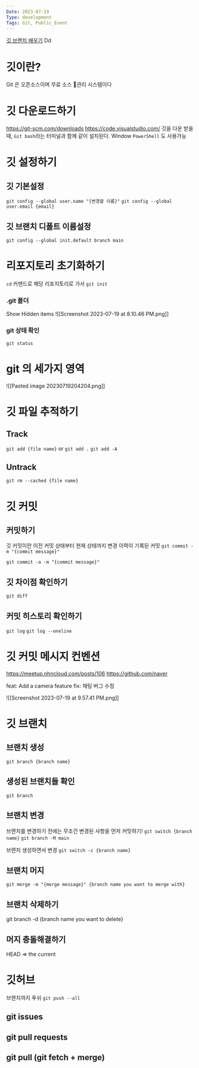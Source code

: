 ```yaml
---
Date: 2023-07-19
Type: development
Tags: Git, Public_Event
---
```

[깃 브랜치 배우기](https://learngitbranching.js.org/?locale=ko)
Dd

# 깃이란?
Git 은 오픈소스이며 무료 소스 관리 시스템이다

# 깃 다운로드하기
https://git-scm.com/downloads
https://code.visualstudio.com/
깃을 다운 받을 때, `Git bash`라는 터미널과 함께 같이 설치된다.
Window `PowerShell` 도 사용가능

# 깃 설정하기
## 깃 기본설정
`git config --global user.name "{변경할 이름}"`
`git config --global user.email {email}`

## 깃 브랜치 디폴트 이름설정
`git config --global init.default branch main`

# 리포지토리 초기화하기 
`cd` 커맨드로 해당 리포지토리로 가서 `git init`

### .git 폴더
Show Hidden items
![[Screenshot 2023-07-19 at 8.10.46 PM.png]]

### git 상태 확인
`git status` 

# git 의 세가지 영역

![[Pasted image 20230719204204.png]]
# 깃 파일 추적하기
## Track
`git add {file name}`
or 
`git add .` `git add -A`
## Untrack
`git rm --cached {file name}`

# 깃 커밋
## 커밋하기
깃 커밋이란 이전 커밋 상태부터 현재 상태까지 변경 이력이 기록된 커밋
`git commit -m "{commit message}"`

`git commit -a -m "{commit message}"`

## 깃 차이점 확인하기
`git diff`

## 커밋 히스토리 확인하기
`git log`
`git log --oneline`

# 깃 커밋 메시지 컨벤션
https://meetup.nhncloud.com/posts/106
https://github.com/naver

feat: Add a camera feature
fix: 채팅 버그 수정

![[Screenshot 2023-07-19 at 9.57.41 PM.png]]

# 깃 브랜치
## 브랜치 생성
`git branch {branch name}`
## 생성된 브랜치들 확인
`git branch`
## 브랜치 변경
브랜치를 변경하기 전에는 무조건 변경된 사항을 먼저 커밋하기!
`git switch {branch name}`
`git branch -M main`

브랜치 생성하면서 변경
`git switch -c {branch name}`
## 브랜치 머지
`git merge -m "{merge message}" {branch name you want to merge with}`
## 브랜치 삭제하기
git branch -d {branch name you want to delete}

## 머지 충돌해결하기
HEAD => the current

# 깃허브
브랜치까지 푸쉬
`git push --all`

## git issues
## git pull requests
## git pull (git fetch + merge)
